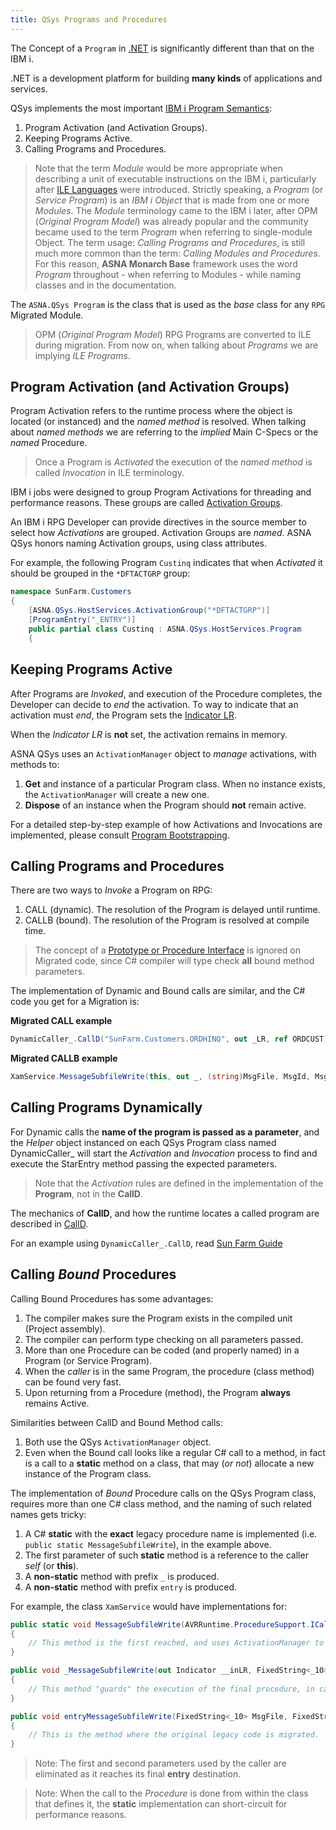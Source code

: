 ```yaml
---
title: QSys Programs and Procedures
---
```


The Concept of a `Program` in [.NET](https://docs.microsoft.com/en-us/dotnet/core/introduction) is significantly different than that on the IBM i.

.NET is a development platform for building **many kinds** of applications and services.

QSys implements the most important [IBM i Program Semantics](/concepts/background/ibmi-program):

1. Program Activation (and Activation Groups).
2. Keeping Programs Active.
3. Calling Programs and Procedures.

> Note that the term *Module* would be more appropriate when describing a unit of executable instructions on the IBM i, particularly after [ILE Languages](https://www.ibm.com/docs/en/i/7.3?topic=concepts-integrated-language-environment-introduction) were introduced. Strictly speaking, a *Program* (or *Service Program*) is an *IBM i Object* that is made from one or more *Modules*. The *Module* terminology came to the IBM i later, after OPM (*Original Program Model*) was already popular and the community became used to the term *Program* when referring to single-module Object. The term usage: *Calling Programs and Procedures*, is still much more common than the term: *Calling Modules and Procedures*. For this reason, **ASNA Monarch Base** framework uses the word *Program* throughout - when referring to Modules - while naming classes and in the documentation.

The `ASNA.QSys Program` is the class that is used as the *base* class for any `RPG` Migrated Module.

> OPM (*Original Program Model*) RPG Programs are converted to ILE during migration. From now on, when talking about *Programs* we are implying *ILE Programs*.

## Program Activation (and Activation Groups)

Program Activation refers to the runtime process where the object is located (or instanced) and the *named method* is resolved. When talking about *named methods* we are referring to the *implied* Main C-Specs or the *named* Procedure.

> Once a Program is *Activated* the execution of the *named method* is called *Invocation* in ILE terminology.

IBM i jobs were designed to group Program Activations for threading and performance reasons. These groups are called [Activation Groups](https://www.ibm.com/docs/en/i/7.2?topic=i-activation-groups-threads). 

An IBM i RPG Developer can provide directives in the source member to select how *Activations* are grouped. 
Activation Groups are *named*.
ASNA QSys honors naming Activation groups, using class attributes.

For example, the following Program `Custinq` indicates that when *Activated* it should be grouped in the `*DFTACTGRP` group:

```cs
namespace SunFarm.Customers
{
    [ASNA.QSys.HostServices.ActivationGroup("*DFTACTGRP")]
    [ProgramEntry("_ENTRY")]
    public partial class Custinq : ASNA.QSys.HostServices.Program
    {
```

## Keeping Programs Active

After Programs are *Invoked*, and execution of the Procedure completes, the Developer can decide to *end* the activation. To way to indicate that an activation must *end*, the Program sets the [Indicator LR](https://www.ibm.com/docs/en/i/7.4?topic=indicators-last-record-indicator-lr).

When the *Indicator LR* is **not** set, the activation remains in memory.

ASNA QSys uses an `ActivationManager` object to *manage* activations, with methods to:

1. **Get** and instance of a particular Program class. When no instance exists, the `ActivationManager` will create a new one.
2. **Dispose** of an instance when the Program should **not** remain active.

For a detailed step-by-step example of how Activations and Invocations are implemented, please consult [Program Bootstrapping](https://asna.github.io/SunFarm/program-bootstrap/).

## Calling Programs and Procedures

There are two ways to *Invoke* a Program on RPG:

1. CALL (dynamic). The resolution of the Program is delayed until runtime.
2. CALLB (bound).  The resolution of the Program is resolved at compile time.

> The concept of a [Prototype or Procedure Interface](https://www.ibm.com/docs/en/i/7.4?topic=parameters-procedure-interface) is ignored on Migrated code, since
C# compiler will type check **all** bound method parameters.

The implementation of Dynamic and Bound calls are similar, and the C# code you get for a Migration is:

**Migrated CALL example**

```cs
DynamicCaller_.CallD("SunFarm.Customers.ORDHINQ", out _LR, ref ORDCUST);
```

**Migrated CALLB example**
```cs
XamService.MessageSubfileWrite(this, out _, (string)MsgFile, MsgId, MsgDta, MsgLen, 3);
```

## Calling Programs Dynamically

For Dynamic calls the **name of the program is passed as a parameter**, and the *Helper* object instanced on each QSys Program class named DynamicCaller_
will start the *Activation* and *Invocation* process to find and execute the StarEntry method passing the expected parameters.

> Note that the *Activation* rules are defined in the implementation of the **Program**, not in the **CallD**.

The mechanics of **CallD**, and how the runtime locates a called program are described in [CallD](/manuals/programming/programs-and-procedures/call-program.html#CALLD).

For an example using `DynamicCaller_.CallD`, read [Sun Farm Guide](https://asna.github.io/SunFarm/program-bootstrap/)

## Calling *Bound* Procedures

Calling Bound Procedures has some advantages:
1. The compiler makes sure the Program exists in the compiled unit (Project assembly).
2. The compiler can perform type checking on all parameters passed.
3. More than one Procedure can be coded (and properly named) in a Program (or Service Program).
4. When the *caller* is in the same Program, the procedure (class method) can be found very fast.
5. Upon returning from a Procedure (method), the Program **always** remains Active.

Similarities between CallD and Bound Method calls:
1. Both use the QSys `ActivationManager` object.
2. Even when the Bound call looks like a regular C# call to a method, in fact is a call to a **static** method on a class, that may (*or not*) allocate a new instance of the Program class.

The implementation of *Bound* Procedure calls on the QSys Program class, requires more than one C# class method, and the naming of such related names gets tricky:

1. A C# **static** with the **exact** legacy procedure name is implemented (i.e. `public static MessageSubfileWrite`), in the example above.
2. The first parameter of such **static** method is a reference to the caller *self* (or **this**).
3. A **non-static** method with prefix `_` is produced.
4. A **non-static** method with prefix `entry` is produced.

For example, the class `XamService` would have implementations for:

```cs
public static void MessageSubfileWrite(AVRRuntime.ProcedureSupport.ICaller _caller, out Indicator __inLR, FixedString<_10> MsgFile, FixedString<_7> MsgId, FixedString<Len<_1, _0, _0>> MsgDta, int MsgLen, int Level)
{
    // This method is the first reached, and uses ActivationManager to find activation.
}

public void _MessageSubfileWrite(out Indicator __inLR, FixedString<_10> MsgFile, FixedString<_7> MsgId, FixedString<Len<_1, _0, _0>> MsgDta, int MsgLen, int Level)
{
    // This method "guards" the execution of the final procedure, in case call terminates "abruptly".
}

public void entryMessageSubfileWrite(FixedString<_10> MsgFile, FixedString<_7> MsgId, FixedString<Len<_1, _0, _0>> MsgDta, int MsgLen, int Level)
{
    // This is the method where the original legacy code is migrated.
}
```

> Note: The first and second parameters used by the caller are eliminated as it reaches its final **entry** destination.

> Note: When the call to the *Procedure* is done from within the class that defines it, the **static** implementation can short-circuit for performance reasons.

